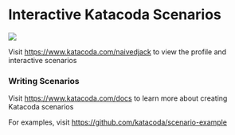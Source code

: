# Interactive Katacoda Scenarios

[![](http://shields.katacoda.com/katacoda/naivedjack/count.svg)](https://www.katacoda.com/naivedjack "Get your profile on Katacoda.com")

Visit https://www.katacoda.com/naivedjack to view the profile and interactive scenarios

### Writing Scenarios
Visit https://www.katacoda.com/docs to learn more about creating Katacoda scenarios

For examples, visit https://github.com/katacoda/scenario-example
